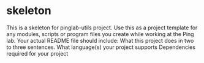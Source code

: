 # skeleton
This is a skeleton for pinglab-utils project. Use this as a project template for any modules, scripts or program files you create while working at the Ping lab. Your actual README file should include:
What this project does in two to three sentences.
What language(s) your project supports
Dependencies required for your project
